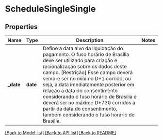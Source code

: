 # ScheduleSingleSingle

## Properties
Name | Type | Description | Notes
------------ | ------------- | ------------- | -------------
**_date** | **date** | Define a data alvo da liquidação do pagamento. O fuso horário de Brasília deve ser utilizado para criação e racionalização sobre os dados deste campo.  [Restrição] Esse campo deverá sempre ser no mínimo D+1 corrido, ou seja, a data imediatamente posterior em  relação a data do consentimento considerando o fuso horário de Brasília e deverá ser no máximo D+730 corridos a  partir da data do consentimento, também considerando o fuso horário de Brasília.  | 

[[Back to Model list]](../README.md#documentation-for-models) [[Back to API list]](../README.md#documentation-for-api-endpoints) [[Back to README]](../README.md)

